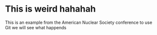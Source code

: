 # This is weird hahahah
This is an example from the American Nuclear Society conference to use Git 
we will see what happends
